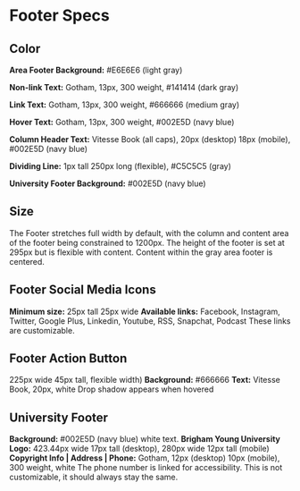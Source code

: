 # Footer Specs

## Color
__Area Footer Background:__ #E6E6E6 (light gray)

__Non-link Text:__ Gotham, 13px, 300 weight, #141414 (dark gray)

__Link Text:__ Gotham, 13px, 300 weight, #666666 (medium gray)

__Hover Text:__ Gotham, 13px, 300 weight, #002E5D (navy blue)

__Column Header Text:__ Vitesse Book (all caps), 20px (desktop) 18px (mobile), #002E5D (navy blue)

__Dividing Line:__ 1px tall 250px long (flexible), #C5C5C5 (gray)

__University Footer Background:__ #002E5D (navy blue)

## Size
The Footer stretches full width by default, with the column and content area 
of the footer being constrained to 1200px. The height of the footer is set at 295px but is flexible with content.
Content within the gray area footer is centered.

## Footer Social Media Icons
__Minimum size:__ 25px tall 25px wide
__Available links:__ Facebook, Instagram, Twitter, Google Plus, Linkedin, Youtube, RSS, Snapchat, Podcast
These links are customizable.

## Footer Action Button
225px wide 45px tall, flexible width)
__Background:__ #666666
__Text:__ Vitesse Book, 20px, white
Drop shadow appears when hovered

## University Footer
__Background:__ #002E5D (navy blue) white text. 
__Brigham Young University Logo:__ 423.44px wide 17px tall (desktop), 280px wide 12px tall (mobile)
__Copyright Info | Address | Phone:__ Gotham, 12px (desktop) 10px (mobile), 300 weight, white
The phone number is linked for accessibility.
This is not customizable, it should always stay the same.
